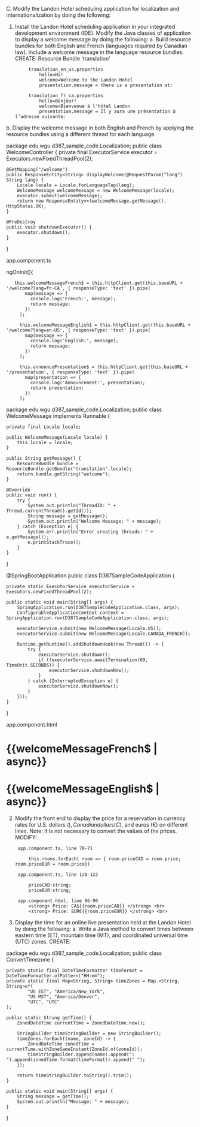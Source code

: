 C. Modify the Landon Hotel scheduling application for localization and internationalization by doing the following:
1. Install the Landon Hotel scheduling application in your integrated development environment (IDE). Modify the Java classes of application to display a welcome message by doing the following:
   a. Build resource bundles for both English and French (languages required by Canadian law). Include a welcome message in the language resource bundles.
   CREATE:
   Resource Bundle 'translation'

            translation_en_us.properties
                hello=Hi!
                welcome=Welcome to the Landon Hotel
                presentation.message = there is a presentation at:

            translation_fr_ca.properties
                hello=Bonjour!
                welcome=Bienvenue à l'hôtel Landon
                presentation.message = Il y aura une présentation à l’adresse suivante:

b. Display the welcome message in both English and French by applying the resource bundles using a different thread for each language.


package edu.wgu.d387_sample_code.Localization;
public class WelcomeController {
private final ExecutorService executor = Executors.newFixedThreadPool(2);

    @GetMapping("/welcome")
    public ResponseEntity<String> displayWelcome(@RequestParam("lang") String lang) {
        Locale locale = Locale.forLanguageTag(lang);
        WelcomeMessage welcomeMessage = new WelcomeMessage(locale);
        executor.submit(welcomeMessage);
        return new ResponseEntity<>(welcomeMessage.getMessage(), HttpStatus.OK);
    }

    @PreDestroy
    public void shutdownExecutor() {
        executor.shutdown();
    }
}

app.component.ts

   ngOnInit(){

       this.welcomeMessageFrench$ = this.httpClient.get(this.baseURL + '/welcome?lang=fr-CA', { responseType: 'text' }).pipe(
           map(message => {
             console.log('French:', message);
             return message;
           })
         );
      
         this.welcomeMessageEnglish$ = this.httpClient.get(this.baseURL + '/welcome?lang=en-US', { responseType: 'text' }).pipe(
           map(message => {
             console.log('English:', message);
             return message;
           })
         );
      
         this.announcePresentation$ = this.httpClient.get(this.baseURL + '/presentation', { responseType: 'text' }).pipe(
           map(presentation => {
             console.log('Announcement:', presentation);
             return presentation;
           })
         );


package edu.wgu.d387_sample_code.Localization;
public class WelcomeMessage implements Runnable {

    private final Locale locale;

    public WelcomeMessage(Locale locale) {
        this.locale = locale;
    }

    public String getMessage() {
        ResourceBundle bundle = ResourceBundle.getBundle("translation",locale);
        return bundle.getString("welcome");
    }

    @Override
    public void run() {
        try {
            System.out.println("ThreadID: " + Thread.currentThread().getId());
            String message = getMessage();
            System.out.println("Welcome Message: " + message);
        } catch (Exception e) {
            System.err.println("Error creating threads: " + e.getMessage());
            e.printStackTrace();
        }
    }
}

@SpringBootApplication
public class D387SampleCodeApplication {

	private static ExecutorService executorService = Executors.newFixedThreadPool(2);

	public static void main(String[] args) {
		SpringApplication.run(D387SampleCodeApplication.class, args);
		ConfigurableApplicationContext context = SpringApplication.run(D387SampleCodeApplication.class, args);

		executorService.submit(new WelcomeMessage(Locale.US));
		executorService.submit(new WelcomeMessage(Locale.CANADA_FRENCH));

		Runtime.getRuntime().addShutdownHook(new Thread(() -> {
			try {
				executorService.shutdown();
				if (!executorService.awaitTermination(60, TimeUnit.SECONDS)) {
					executorService.shutdownNow();
				}
			} catch (InterruptedException e) {
				executorService.shutdownNow();
			}
		}));
	}

}

app.component.html
  <h1>{{welcomeMessageFrench$ | async}}</h1>
  <h1>{{welcomeMessageEnglish$ | async}}</h1>


2. Modify the front end to display the price for a reservation in currency rates for U.S. dollars ($), Canadian dollars (C$), and euros (€) on different lines.
   Note: It is not necessary to convert the values of the prices.
   MODIFY:

        app.component.ts, line 70-71

            this.rooms.forEach( room => { room.priceCAD = room.price; room.priceEUR = room.price})
    
        app.component.ts, line 120-122

            priceCAD:string;
            priceEUR:string;

        app.component.html, line 86-90
            <strong> Price: CA${{room.priceCAD}} </strong> <br> 
            <strong> Price: EUR€{{room.priceEUR}} </strong> <br>

3. Display the time for an online live presentation held at the Landon Hotel by doing the following: a. Write a Java method to convert times between eastern time (ET), mountain time (MT), and coordinated universal time (UTC) zones.
   CREATE:

package edu.wgu.d387_sample_code.Localization;
public class ConvertTimezone {

    private static final DateTimeFormatter timeFormat = DateTimeFormatter.ofPattern("HH:mm");
    private static final Map<String, String> timeZones = Map.<String, String>of(
            "US EST", "America/New_York",
            "US MST", "America/Denver",
            "UTC", "UTC"
    );

    public static String getTime() {
        ZonedDateTime currentTime = ZonedDateTime.now();

        StringBuilder timeStringBuilder = new StringBuilder();
        timeZones.forEach((name, zoneId) -> {
            ZonedDateTime zonedTime = currentTime.withZoneSameInstant(ZoneId.of(zoneId));
            timeStringBuilder.append(name).append(": ").append(zonedTime.format(timeFormat)).append(" ");
        });

        return timeStringBuilder.toString().trim();
    }

    public static void main(String[] args) {
        String message = getTime();
        System.out.println("Message: " + message);
    }

}
